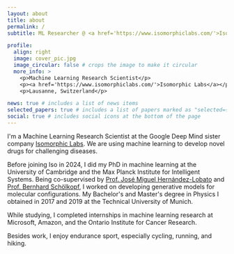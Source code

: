 ```yaml
---
layout: about
title: about
permalink: /
subtitle: ML Researcher @ <a href='https://www.isomorphiclabs.com/'>Isomorphic Labs</a> | PhD from Cambridge | Previously at Microsoft, Amazon, MPI-IS

profile:
  align: right
  image: cover_pic.jpg
  image_circular: false # crops the image to make it circular
  more_info: >
    <p>Machine Learning Research Scientist</p>
    <p><a href='https://www.isomorphiclabs.com/'>Isomorphic Labs</a></p>
    <p>Lausanne, Switzerland</p>

news: true # includes a list of news items
selected_papers: true # includes a list of papers marked as "selected={true}"
social: true # includes social icons at the bottom of the page
---
```


I'm a Machine Learning Research Scientist at the Google Deep Mind sister company <a href='https://www.isomorphiclabs.com/'>Isomorphic Labs</a>. We are using machine learning to develop novel drugs for challenging diseases.

Before joining Iso in 2024, I did my PhD in machine learning at the University of Cambridge and the Max Planck Institute for Intelligent Systems.
Being co-supervised by <a href='https://jmhl.org/'>Prof. José Miguel Hernández-Lobato</a> and <a href='https://is.mpg.de/person/bs'>Prof. Bernhard Schölkopf</a>, I worked on developing generative models for molecular configurations.
My Bachelor's and Master's degree in Physics I obtained in 2017 and 2019 at the Technical University of Munich.

While studying, I completed internships in machine learning research at Microsoft, Amazon, and the Ontario Institute for Cancer Research.

Besides work, I enjoy endurance sport, especially cycling, running, and hiking.
